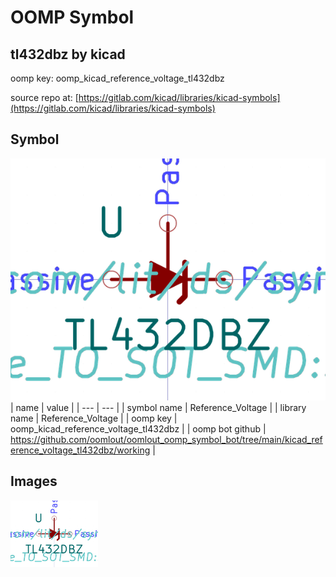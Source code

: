 # OOMP Symbol  
## tl432dbz  by kicad  
  
oomp key: oomp_kicad_reference_voltage_tl432dbz  
  
source repo at: [https://gitlab.com/kicad/libraries/kicad-symbols](https://gitlab.com/kicad/libraries/kicad-symbols)  
## Symbol  
  
[![working.png](working_600.png)](working.png)  
| name | value | 
| --- | --- | 
| symbol name | Reference_Voltage | 
| library name | Reference_Voltage | 
| oomp key | oomp_kicad_reference_voltage_tl432dbz | 
| oomp bot github | https://github.com/oomlout/oomlout_oomp_symbol_bot/tree/main/kicad_reference_voltage_tl432dbz/working | 
## Images  
  
[![working.png](working_140.png)](working.png)  
